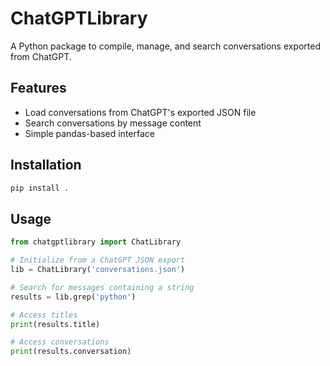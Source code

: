# ChatGPTLibrary

A Python package to compile, manage, and search conversations exported from ChatGPT.

## Features
- Load conversations from ChatGPT's exported JSON file
- Search conversations by message content
- Simple pandas-based interface

## Installation

```bash
pip install .
```

## Usage

```python
from chatgptlibrary import ChatLibrary

# Initialize from a ChatGPT JSON export
lib = ChatLibrary('conversations.json')

# Search for messages containing a string
results = lib.grep('python')

# Access titles
print(results.title)

# Access conversations
print(results.conversation)
```
